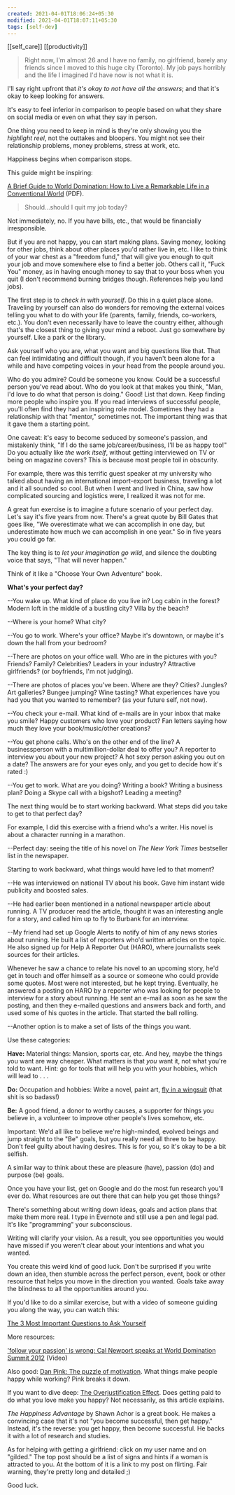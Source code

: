 ```yaml
---
created: 2021-04-01T18:06:24+05:30
modified: 2021-04-01T18:07:11+05:30
tags: [self-dev]
---
```

[[self_care]]
[[productivity]]
 >Right now, I'm almost 26 and I have no family, no girlfriend, barely any friends since I moved to this huge city (Toronto). My job pays horribly and the life I imagined I'd have now is not what it is. 

I'll say right upfront that *it's okay to not have all the answers*; and that it's okay to keep looking for answers.

It's easy to feel inferior in comparison to people based on what they share on social media or even on what they say in person.

One thing you need to keep in mind is they're only showing you the *highlight reel*, not the outtakes and bloopers. You might not see their relationship problems, money problems, stress at work, etc.

Happiness begins when comparison stops.

This guide might be inspiring: 

[A Brief Guide to World Domination: How to Live a Remarkable Life in a Conventional World](http://chrisguillebeau.com/files/2008/06/worlddomination.pdf) (PDF).

>Should...should I quit my job today? 

Not immediately, no.  If you have bills, etc., that would be financially irresponsible.  

But if you are not happy, you can start making plans.  Saving money, looking for other jobs, think about other places you'd rather live in, etc.  I like to think of your war chest as a "freedom fund," that will give you enough to quit your job and move somewhere else to find a better job.  Others call it, "Fuck You" money, as in having enough money to say that to your boss when you quit (I don't recommend burning bridges though. References help you land jobs). 

The first step is to *check in with yourself*.  Do this in a quiet place alone.  Traveling by yourself can also do wonders for removing the external voices telling you what to do with your life (parents, family, friends, co-workers, etc.).  You don't even necessarily have to leave the country either, although that's the closest thing to giving your mind a reboot.  Just go somewhere by yourself. Like a park or the library.

Ask yourself who you are, what you want and big questions like that.  That can feel intimidating and difficult though, if you haven't been alone for a while and have competing voices in your head from the people around you.

Who do you admire? Could be someone you know. Could be a successful person you've read about. Who do you look at that makes you think, "Man, I'd love to do what that person is doing." Good! List that down.  Keep finding more people who inspire you.  If you read interviews of successful people, you'll often find they had an inspiring role model.  Sometimes they had a relationship with that "mentor," sometimes not. The important thing was that it gave them a starting point.

One caveat: it's easy to become seduced by someone's passion, and mistakenly think, "If I do the same job/career/business, I'll be as happy too!"  Do you actually like *the work itself*, without getting interviewed on TV or being on magazine covers? This is because most people toil in obscurity. 

For example, there was this terrific guest speaker at my university who talked about having an international import-export business, traveling a lot and it all sounded so cool.  But when I went and lived in China, saw how complicated sourcing and logistics were, I realized it was not for me.

A great fun exercise is to imagine a future scenario of your perfect day.  Let's say it's five years from now. There's a great quote by Bill Gates that goes like, "We overestimate what we can accomplish in one day, but underestimate how much we can accomplish in one year." So in five years you could go far.  

The key thing is to *let your imagination go wild*, and silence the doubting voice that says, "That will never happen."

Think of it like a "Choose Your Own Adventure" book.

**What's your perfect day?**

--You wake up.  What kind of place do you live in?  Log cabin in the forest? Modern loft in the middle of a bustling city?  Villa by the beach?  

--Where is your home?  What city?  

--You go to work.  Where's your office?  Maybe it's downtown, or maybe it's down the hall from your bedroom?

--There are photos on your office wall.  Who are in the pictures with you? Friends? Family? Celebrities? Leaders in your industry?  Attractive girlfriends? (or boyfriends, I'm not judging).

--There are photos of places you've been.  Where are they? Cities? Jungles? Art galleries? Bungee jumping? Wine tasting? What experiences have you had you that you wanted to remember? (as your future self, not now).

--You check your e-mail.  What kind of e-mails are in your inbox that make you smile? Happy customers who love your product?  Fan letters saying how much they love your book/music/other creations?  

--You get phone calls.  Who's on the other end of the line?  A businessperson with a multimillion-dollar deal to offer you? A reporter to interview you about your new project?  A hot sexy person asking you out on a date?  The answers are for your eyes only, and you get to decide how it's rated :)  

--You get to work.  What are you doing?  Writing a book? Writing a business plan? Doing a Skype call with a bigshot? Leading a meeting?

The next thing would be to start working backward.  What steps did you take to get to that perfect day?

For example, I did this exercise with a friend who's a writer.  His novel is about a character running in a marathon.

--Perfect day: seeing the title of his novel on *The New York Times* bestseller list in the newspaper.

Starting to work backward, what things would have led to that moment?

--He was interviewed on national TV about his book.  Gave him instant wide publicity and boosted sales.

--He had earlier been mentioned in a national newspaper article about running. A TV producer read the article, thought it was an interesting angle for a story, and called him up to fly to Burbank for an interview.

--My friend had set up Google Alerts to notify of him of any news stories about running.  He built a list of reporters who'd written articles on the topic.  He also signed up for Help A Reporter Out (HARO), where journalists seek sources for their articles.

Whenever he saw a chance to relate his novel to an upcoming story, he'd get in touch and offer himself as a source or someone who could provide some quotes. Most were not interested, but he kept trying. Eventually, he answered a posting on HARO by a reporter who was looking for people to interview for a story about running.  He sent an e-mail as soon as he saw the posting, and then they e-mailed questions and answers back and forth, and used some of his quotes in the article.  That started the ball rolling.  

--Another option is to make a set of lists of the things you want.

Use these categories:

**Have:** Material things:  Mansion, sports car, etc. And hey, maybe the things you want are way cheaper.  What matters is that *you* want it, not what you're told to want.  Hint: go for tools that will help you with your hobbies, which will lead to . . .

**Do:** Occupation and hobbies: Write a novel, paint art, [fly in a wingsuit](https://www.youtube.com/results?search_type=search_videos&amp;search_query=wingsuit&amp;search_sort=relevance&amp;search_category=0&amp;page=) (that shit is so badass!)

**Be:** A good friend, a donor to worthy causes, a supporter for things you believe in, a volunteer to improve other people's lives somehow, etc.

Important: We'd all like to believe we're high-minded, evolved beings and jump straight to the "Be" goals, but you really need all three to be happy.  Don't feel guilty about having desires.  This is for you, so it's okay to be a bit selfish.

A similar way to think about these are pleasure (have), passion (do) and purpose (be) goals.

Once you have your list, get on Google and do the most fun research you'll ever do.  What resources are out there that can help you get those things?

There's something about writing down ideas, goals and action plans that make them more real.  I type in Evernote and still use a pen and legal pad.  It's like "programming" your subconscious.

Writing will clarify your vision.  As a result, you see opportunities you would have missed if you weren't clear about your intentions and what you wanted.

You create this weird kind of good luck.  Don't be surprised if you write down an idea, then stumble across the perfect person, event, book or other resource that helps you move in the direction you wanted.  Goals take away the blindness to all the opportunities around you.

If you'd like to do a similar exercise, but with a video of someone guiding you along the way, you can watch this:

[The 3 Most Important Questions to Ask Yourself](http://www.mindvalley.com/goal-setting-redefined)

More resources:

['follow your passion' is wrong: Cal Newport speaks at World Domination Summit 2012](https://www.youtube.com/watch?v=LUQjAAwsKR8)  (Video)

Also good: [Dan Pink: The puzzle of motivation](https://www.youtube.com/watch?v=rrkrvAUbU9Y). What things make people happy while working?  Pink breaks it down.

If you want to dive deep: [The Overjustification Effect](http://youarenotsosmart.com/2011/12/14/the-overjustification-effect/). Does getting paid to do what you love make you happy?  Not necessarily, as this article explains.

*The Happiness Advantage* by Shawn Achor is a great book.  He makes a convincing case that it's not "you become successful, then get happy."  Instead, it's the reverse: you get happy, then become successful.  He backs it with a lot of research and studies.  

As for helping with getting a girlfriend: click on my user name and on "gilded." The top post should be a list of signs and hints if a woman is attracted to you. At the bottom of it is a link to my post on flirting. Fair warning, they're pretty long and detailed ;)

Good luck. 
